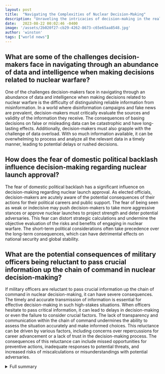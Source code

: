 ```yaml
---
layout: post
title:  "Navigating the Complexities of Nuclear Decision-Making"
description: "Unraveling the intricacies of decision-making in the realm of nuclear warfare is no easy task. The potential consequences and far-reaching implications of such choices make it a critical and weighty process. This article explores the complexities involved, discusses the influence of punitive domestic policies, and highlights the need for ethical considerations. Additionally, it delves into the role of technology and international agreements in shaping this landscape. Read on to gain insights into navigating the complexities of nuclear decision-making."
date:   2023-08-22 00:02:46 -0400
image: '/assets/2b020f27-cb29-4262-8673-c65e65aa8548.jpg'
author: 'winston'
tags: ["world news"]
---
```


## What are some of the challenges decision-makers face in navigating through an abundance of data and intelligence when making decisions related to nuclear warfare?
One of the challenges decision-makers face in navigating through an abundance of data and intelligence when making decisions related to nuclear warfare is the difficulty of distinguishing reliable information from misinformation. In a world where disinformation campaigns and fake news are prevalent, decision-makers must critically evaluate the sources and validity of the information they receive. The consequences of basing decisions on false or misleading data can be catastrophic and have long-lasting effects. Additionally, decision-makers must also grapple with the challenge of data overload. With so much information available, it can be overwhelming to process and analyze all the relevant data in a timely manner, leading to potential delays or rushed decisions.

## How does the fear of domestic political backlash influence decision-making regarding nuclear launch approval?
The fear of domestic political backlash has a significant influence on decision-making regarding nuclear launch approval. As elected officials, decision-makers are acutely aware of the potential consequences of their actions for their political careers and public support. The fear of being seen as weak or indecisive may push decision-makers to take more aggressive stances or approve nuclear launches to project strength and deter potential adversaries. This fear can distort strategic calculations and undermine the objective evaluation of the risks and benefits of engaging in nuclear warfare. The short-term political considerations often take precedence over the long-term consequences, which can have detrimental effects on national security and global stability.

## What are the potential consequences of military officers being reluctant to pass crucial information up the chain of command in nuclear decision-making?
If military officers are reluctant to pass crucial information up the chain of command in nuclear decision-making, it can have severe consequences. The timely and accurate transmission of information is essential for effective decision-making in such high-stakes situations. When officers hesitate to pass critical information, it can lead to delays in decision-making or even the failure to consider crucial factors. The lack of transparency and communication within the chain of command undermines the ability to assess the situation accurately and make informed choices. This reluctance can be driven by various factors, including concerns over repercussions for career advancement or a lack of trust in the decision-making process. The consequences of this reluctance can include missed opportunities for preventive actions, inadequate responses to potential threats, and increased risks of miscalculations or misunderstandings with potential adversaries.


<details>
        <summary>Full summary</summary>
<p>In the world of international politics, the decision to engage in nuclear warfare is one of the most critical and weighty choices a nation can make. The implications and consequences of such actions are far-reaching and have the potential to shape the course of history. However, the process of decision-making in this realm is far from straightforward. It is fraught with challenges and complexities that require careful consideration and analysis.</p>
<p>The article delves into the complexities involved in decision-making related to nuclear warfare, highlighting various factors that contribute to the difficulty of making informed and responsible choices. One of the challenges discussed is the difficulty of paying appropriate attention to all important information. With an abundance of data and intelligence available, decision-makers must navigate through a sea of information to identify the most critical variables.</p>
<p>Another factor explored in this article is the influence of punitive domestic policies on nuclear launch approval. The fear of domestic political backlash can sometimes cloud judgment and lead to decisions that may not be in the best interest of national security. This highlights the delicate balance between political considerations and strategic military decisions.</p>
<p>Additionally, the article discusses the reluctance of military officers to pass crucial information up the chain of command. This phenomenon, often rooted in organizational hierarchies and concerns over career advancement, can hinder effective decision-making. The case of Col. Stanislav Petrov's decision to not send a warning about a potential nuclear launch serves as a stark reminder of the potential consequences of such reluctance.</p>
<p>Moving beyond the main source, the article incorporates insights from extra sources as well. It explores the effects of Decision Support Technologies (DSTs) on nuclear decision-making, specifically highlighting the disruption of information flows and the compression of decision timeframes. These technological advancements have illuminated behavior patterns and transformed decision contexts, presenting both opportunities and challenges for decision-makers.</p>
<p>The Missile Technology Control Regime (MTCR) also plays a crucial role in the landscape of nuclear decision-making. The article provides an overview of the MTCR, emphasizing its goal of limiting the proliferation of missiles and missile technology. With 35 member countries, the MTCR seeks to control exports and ensure compliance with non-proliferation efforts. However, it is important to note that the MTCR is not a legally binding treaty but rather an informal political understanding.</p>
<p>To further illustrate the complexities of nuclear decision-making, the article highlights examples of close calls during the Cold War. From the U-2 Spy Plane Incident to the 1983 Nuclear False Alarm, these incidents serve as reminders of how a slight misstep or miscalculation could have had catastrophic consequences.</p>
<p>In conclusion, the decision to engage in nuclear warfare is a deeply complex and multifaceted process. It requires a careful examination of various factors, ranging from the availability and interpretation of information to the influence of political considerations. The advancements in technology and the existence of international agreements such as the MTCR further complicate this landscape. It is imperative that decision-makers approach this realm with the utmost caution and responsibility, mindful of the potential consequences and the weight of their choices.</p>
</details>
